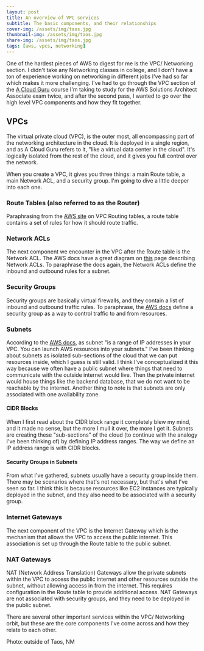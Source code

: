 ```yaml
---
layout: post
title: An overview of VPC services
subtitle: The basic components, and their relationships
cover-img: /assets/img/taos.jpg
thumbnail-img: /assets/img/taos.jpg
share-img: /assets/img/taos.jpg
tags: [aws, vpcs, networking]
---
```


One of the hardest pieces of AWS to digest for me is the VPC/ Networking section. I didn't take any Networking classes in college, and I don't have a ton of experience working on networking in different jobs I've had so far which makes it more challenging. I've had to go through the VPC section of the [A Cloud Guru](https://acloudguru.com/) course I'm taking to study for the AWS Solutions Architect Associate exam twice, and after the second pass, I wanted to go over the high level VPC components and how they fit together.

## VPCs
The virtual private cloud (VPC), is the outer most, all encompassing part of the networking architecture in the cloud. It is deployed in a single region, and as A Cloud Guru refers to it, "like a virtual data center in the cloud". It's logically isolated from the rest of the cloud, and it gives you full control over the network.

When you create a VPC, it gives you three things: a main Route table, a main Network ACL, and a security group. I'm going to dive a little deeper into each one.

### Route Tables (also referred to as the Router)
Paraphrasing from the [AWS site](https://docs.aws.amazon.com/vpc/latest/userguide/VPC_Route_Tables.html) on VPC Routing tables, a route table contains a set of rules for how it should route traffic. 

### Network ACLs
The next component we encounter in the VPC after the Route table is the Network ACL. The AWS docs have a great diagram on [this](https://docs.aws.amazon.com/vpc/latest/userguide/vpc-network-acls.html) page describing Network ACLs. To paraphrase the docs again, the Network ACLs define the inbound and outbound rules for a subnet.

### Security Groups
Security groups are basically virtual firewalls, and they contain a list of inbound and outbound traffic rules. To paraphrase, the [AWS docs](https://docs.aws.amazon.com/vpc/latest/userguide/VPC_SecurityGroups.html) define a security group as a way to control traffic to and from resources.

### Subnets
According to the [AWS docs](https://docs.aws.amazon.com/vpc/latest/userguide/configure-subnets.html), as subnet "is a range of IP addresses in your VPC. You can launch AWS resources into your subnets." I've been thinking about subnets as isolated sub-sections of the cloud that we can put resources inside, which I guess is still valid. I think I've conceptualized it this way because we often have a public subnet where things that need to communicate with the outside internet would live. Then the private internet would house things like the backend database, that we do not want to be reachable by the internet. Another thing to note is that subnets are only associated with one availability zone.

#### CIDR Blocks
When I first read about the CIDR block range it completely blew my mind, and it made no sense, but the more I mull it over, the more I get it. Subnets are creating these "sub-sections" of the cloud (to continue with the analogy I've been thinking of) by defining IP address ranges. The way we define an IP address range is with CIDR blocks.

#### Security Groups in Subnets
From what I've gathered, subnets usually have a security group inside them. There may be scenarios where that's not necessary, but that's what I've seen so far. I think this is because resources like EC2 instances are typically deployed in the subnet, and they also need to be associated with a security group.

### Internet Gateways
The next component of the VPC is the Internet Gateway which is the mechanism that allows the VPC to access the public internet. This association is set up through the Route table to the public subnet.

### NAT Gateways
NAT (Network Address Translation) Gateways allow the private subnets within the VPC to access the public internet and other resources outside the subnet, without allowing access in from the internet. This requires configuration in the Route table to provide additional access. NAT Gateways are not associated with security groups, and they need to be deployed in the public subnet. 

There are several other important services within the VPC/ Networking orbit, but these are the core components I've come across and how they relate to each other.

Photo: outside of Taos, NM